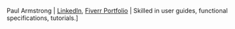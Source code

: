 Paul Armstrong | [LinkedIn](https://www.linkedin.com/in/paul-armstrong-9a12b340/), [Fiverr Portfolio](https://https://www.fiverr.com/s/BQ62lz) | Skilled in user guides, functional specifications, tutorials.]
